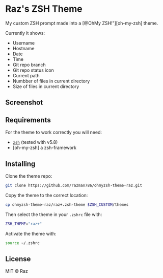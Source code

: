 # Raz's ZSH Theme

My custom ZSH prompt made into a [@OhMy ZSH!"][oh-my-zsh] theme.

Currently it shows:

* Username
* Hostname
* Date
* Time
* Git repo branch
* Git repo status icon
* Current path
* Numbber of files in current directory
* Size of files in current directory

## Screenshot


## Requirements

For the theme to work correctly you will need:

* [`zsh`](http://www.zsh.org/) (tested with v5.8)
* [oh-my-zsh] a zsh-framework

## Installing

Clone the theme repo:

```zsh
git clone https://github.com/razman786/ohmyzsh-theme-raz.git
```

Copy the theme to the correct location:

```zsh
cp ohmyzsh-theme-raz/raz+.zsh-theme $ZSH_CUSTOM/themes
```

Then select the theme in your `.zshrc` file with:

```zsh
ZSH_THEME="raz+"
```

Activate the theme with:
```zsh
source ~/.zshrc
```
## License

MIT © Raz

<!-- Badges -->

[zsh-url]: http://zsh.org/
[zsh-image]: https://img.shields.io/badge/zsh-%3E=v5.8-777777.svg?style=flat-square

[omz-url]: http://ohmyz.sh/
[omz-image]: https://img.shields.io/badge/dependency-oh--my--zsh-c5d928.svg?style=flat-square

